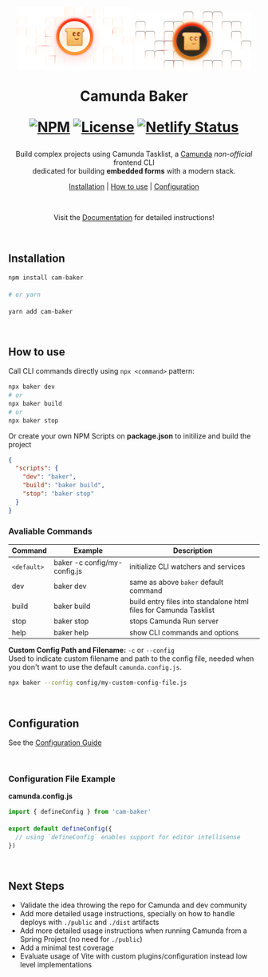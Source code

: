 <h1 align="center">
  <br>
  <img
    src="./img/badge.png#gh-light-mode-only"
    alt="Camunda Baker Badge - Glowing smiley bread"
  >
  <img
    src="./img/badge-dark.png#gh-dark-mode-only"
    alt="Camunda Baker Badge - Glowing smiley bread"
  >
  <p>Camunda Baker</p>

  [![NPM](https://img.shields.io/npm/v/cam-baker)](https://www.npmjs.com/package/cam-baker)
  [![License](https://img.shields.io/badge/license-MIT-blue.svg)](https://opensource.org/licenses/MIT)
  [![Netlify Status](https://api.netlify.com/api/v1/badges/6dd8f1fb-ff8b-4cb2-b332-ee82cade2d0c/deploy-status)](https://app.netlify.com/sites/cam-baker/deploys)
</h1>

<p align="center">
  Build complex projects using Camunda Tasklist, a <a href="https://camunda.com" target="_blank">Camunda</a> <em>non-official</em> frontend CLI<br>dedicated for building <strong>embedded forms</strong> with a modern stack.
</p>

<p align="center">
  <a href="#Installation">Installation</a> |
  <a href="#How-to-use">How to use</a> |
  <a href="#Configuration">Configuration</a>
</p>

<br>

<p align="center">
Visit the <a href="https://cam-baker.netlify.app" target="_blank">Documentation</a> for detailed instructions!
</p>

<br>

## Installation

```bash
npm install cam-baker

# or yarn

yarn add cam-baker
```

<br>

## How to use
Call CLI commands directly using `npx <command>` pattern:

```bash
npx baker dev
# or
npx baker build
# or
npx baker stop
```

Or create your own NPM Scripts on **package.json** to initilize and build the project
```json
{
  "scripts": {
    "dev": "baker",
    "build": "baker build",
    "stop": "baker stop"
  }
}
```

### Avaliable Commands
|Command    |Example     |Description|
|-----------|------------|-----------|
|`<default>`|baker -c config/my-config.js|initialize CLI watchers and services|
|dev        |baker dev   |same as above `baker` default command|
|build      |baker build |build entry files into standalone html files for Camunda Tasklist|
|stop       |baker stop  |stops Camunda Run server|
|help       |baker help  |show CLI commands and options|

**Custom Config Path and Filename:** `-c` or `--config`<br>
Used to indicate custom filename and path to the config file, needed when you don't want to use the default `camunda.config.js`.

```bash
npx baker --config config/my-custom-config-file.js
```

<br>

## Configuration

See the [Configuration Guide](https://cam-baker.netlify.app/guide/general)

<br>

### Configuration File Example

**camunda.config.js**
```js
import { defineConfig } from 'cam-baker'

export default defineConfig({
  // using `defineConfig` enables support for editor intellisense
})
```

<br>

## Next Steps
- Validate the idea throwing the repo for Camunda and dev community
- Add more detailed usage instructions, specially on how to handle deploys with `./public` and `./dist` artifacts
- Add more detailed usage instructions when running Camunda from a Spring Project (no need for `./public`)
- Add a minimal test coverage
- Evaluate usage of Vite with custom plugins/configuration instead low level implementations

